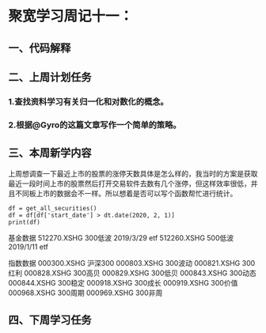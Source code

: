 # 聚宽学习周记十一：

## 一、代码解释


## 二、上周计划任务

### 1.查找资料学习有关归一化和对数化的概念。

### 2.根据@Gyro的这篇文章写作一个简单的策略。

## 三、本周新学内容

上周想调查一下最近上市的股票的涨停天数具体是怎么样的，我当时的方案是获取最近一段时间上市的股票然后打开交易软件去数有几个涨停，但这样效率很低，并且不同板上市的数据会不一样。所以想着是否可以写个函数帮忙进行统计。

```
df = get_all_securities()
df = df[df['start_date'] > dt.date(2020, 2, 1)]
print(df)
```

基金数据
512270.XSHG 	300低波 	2019/3/29 	etf
512260.XSHG 	500低波 	2019/1/11 	etf

指数数据
000300.XSHG 	沪深300
000803.XSHG 	300波动
000821.XSHG 	300红利
000828.XSHG 	300高贝
000829.XSHG 	300低贝
000843.XSHG 	300动态
000844.XSHG 	300稳定
000918.XSHG 	300成长
000919.XSHG 	300价值
000968.XSHG 	300周期
000969.XSHG 	300非周


## 四、下周学习任务

